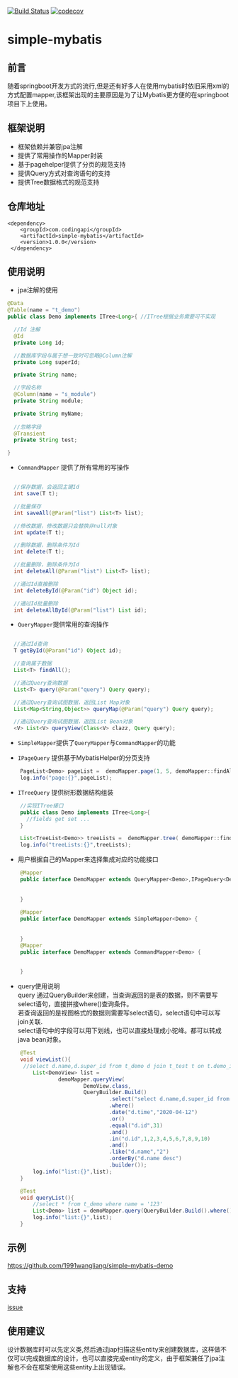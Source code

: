 [![Build Status](https://travis-ci.org/codingapi/simple-mybatis.svg?branch=master)](https://travis-ci.org/codingapi/simple-mybatis) [![codecov](https://codecov.io/gh/codingapi/simple-mybatis/branch/master/graph/badge.svg)](https://codecov.io/gh/codingapi/simple-mybatis)
# simple-mybatis

## 前言
随着springboot开发方式的流行,但是还有好多人在使用mybatis时依旧采用xml的方式配置mapper,该框架出现的主要原因是为了让Mybatis更方便的在springboot项目下上使用。

## 框架说明
* 框架依赖并兼容jpa注解
* 提供了常用操作的Mapper封装
* 基于pagehelper提供了分页的规范支持
* 提供Query方式对查询语句的支持
* 提供Tree数据格式的规范支持

## 仓库地址
```$xslt
<dependency>
    <groupId>com.codingapi</groupId>
    <artifactId>simple-mybatis</artifactId>
    <version>1.0.0</version>
 </dependency>
```

## 使用说明

* jpa注解的使用
```java
@Data
@Table(name = "t_demo")
public class Demo implements ITree<Long>{ //ITree根据业务需要可不实现

  //Id 注解  
  @Id
  private Long id;

  //数据库字段与属于想一致时可忽略@Column注解
  private Long superId;

  private String name;

  //字段名称  
  @Column(name = "s_module")
  private String module;

  private String myName;
  
  //忽略字段 
  @Transient
  private String test;

}

```
* `CommandMapper` 提供了所有常用的写操作

```java

  //保存数据，会返回主键Id
  int save(T t);

  //批量保存  
  int saveAll(@Param("list") List<T> list);

  //修改数据，修改数据只会替换非null对象
  int update(T t);

  //删除数据，删除条件为Id
  int delete(T t);

  //批量删除，删除条件为Id
  int deleteAll(@Param("list") List<T> list);

  //通过Id直接删除
  int deleteById(@Param("id") Object id);

  //通过Id批量删除
  int deleteAllById(@Param("list") List id);
```

* `QueryMapper`提供常用的查询操作
```java

  //通过Id查询
  T getById(@Param("id") Object id);

  //查询属于数据
  List<T> findAll();

  //通过Query查询数据
  List<T> query(@Param("query") Query query);

  //通过Query查询试图数据，返回List Map对象
  List<Map<String,Object>> queryMap(@Param("query") Query query);

  //通过Query查询试图数据，返回List Bean对象
  <V> List<V> queryView(Class<V> clazz, Query query);

```

* `SimpleMapper`提供了`QueryMapper`与`CommandMapper`的功能

* `IPageQuery` 提供基于MybatisHelper的分页支持

```java
    PageList<Demo> pageList =  demoMapper.page(1, 5, demoMapper::findAll);
	log.info("page:{}",pageList);
```

* `ITreeQuery` 提供树形数据结构组装

```java
    //实现ITree接口
    public class Demo implements ITree<Long>{
      //fields get set ...
    }

    List<TreeList<Demo>> treeLists =  demoMapper.tree( demoMapper::findAll,0L);
	log.info("treeLists:{}",treeLists);
```

* 用户根据自己的Mapper来选择集成对应的功能接口

```java
    @Mapper
    public interface DemoMapper extends QueryMapper<Demo>,IPageQuery<Demo>,ITreeQuery<Demo,Long> {
    
    
    }
    
    @Mapper
    public interface DemoMapper extends SimpleMapper<Demo> {
    
    
    }
    @Mapper
    public interface DemoMapper extends CommandMapper<Demo> {
    
    
    }

```


* query使用说明     
query 通过QueryBuilder来创建，当查询返回的是表的数据，则不需要写select语句，直接拼接where()查询条件。   
若查询返回的是视图格式的数据则需要写select语句，select语句中可以写join关联.    
select语句中的字段可以用下划线，也可以直接处理成小驼峰。都可以转成java bean对象。     
```java
    @Test
	void viewList(){
	 //select d.name,d.super_id from t_demo d join t_test t on t.demo_id = d.id where d.time = STR_TO_DATE('2020-04-12','%Y-$m-%d') or d.id = 31 and d.id in (1,2,3,4,5,6,7,8,9,10) and d.name like '%2%' order by d.name desc  
		List<DemoView> list =
				demoMapper.queryView(
						DemoView.class,
						QueryBuilder.Build()
								.select("select d.name,d.super_id from t_demo d join t_test t on t.demo_id = d.id ")
								.where()
								.date("d.time","2020-04-12")
								.or()
								.equal("d.id",31)
								.and()
								.in("d.id",1,2,3,4,5,6,7,8,9,10)
								.and()
								.like("d.name","2")
								.orderBy("d.name desc")
								.builder());
		log.info("list:{}",list);
	}

	@Test
	void queryList(){
		//select * from t_demo where name = '123'
		List<Demo> list = demoMapper.query(QueryBuilder.Build().where().equal("name","123").builder());
		log.info("list:{}",list);
	}
```
## 示例

https://github.com/1991wangliang/simple-mybatis-demo

## 支持
[issue](https://github.com/codingapi/simple-mybatis/issues)

## 使用建议

设计数据库时可以先定义类,然后通过jap扫描这些entity来创建数据库，这样做不仅可以完成数据库的设计，也可以直接完成entity的定义，由于框架兼任了jpa注解也不会在框架使用这些entity上出现错误。
